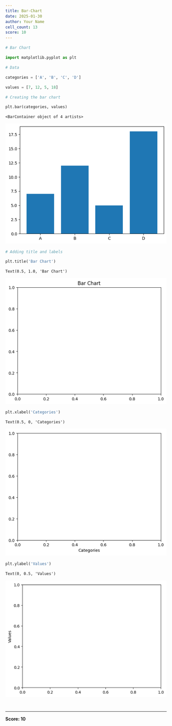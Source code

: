```yaml
---
title: Bar-Chart
date: 2025-01-30
author: Your Name
cell_count: 13
score: 10
---
```


```python
# Bar Chart
```


```python
import matplotlib.pyplot as plt
```


```python
# Data
```


```python
categories = ['A', 'B', 'C', 'D']
```


```python
values = [7, 12, 5, 18]
```


```python
# Creating the bar chart
```


```python
plt.bar(categories, values)
```




    <BarContainer object of 4 artists>




    
![png](bar-chart_files/bar-chart_6_1.png)
    



```python
# Adding title and labels
```


```python
plt.title('Bar Chart')
```




    Text(0.5, 1.0, 'Bar Chart')




    
![png](bar-chart_files/bar-chart_8_1.png)
    



```python
plt.xlabel('Categories')
```




    Text(0.5, 0, 'Categories')




    
![png](bar-chart_files/bar-chart_9_1.png)
    



```python
plt.ylabel('Values')
```




    Text(0, 0.5, 'Values')




    
![png](bar-chart_files/bar-chart_10_1.png)
    



```python

```


```python

```


---
**Score: 10**
